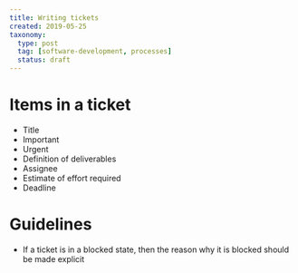 ```yaml
---
title: Writing tickets
created: 2019-05-25
taxonomy:
  type: post
  tag: [software-development, processes]
  status: draft
---
```


# Items in a ticket
* Title
* Important
* Urgent
* Definition of deliverables
* Assignee
* Estimate of effort required
* Deadline

# Guidelines
* If a ticket is in a blocked state, then the reason why it is blocked should be made explicit
